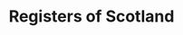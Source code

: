 ---
schema: default
title: Registers of Scotland
description: an agency of the Scottish Government
logo: '/img/org_logos/ros.png'
type:
- Other agency
portal_url: ''
org_url: https://www.ros.gov.uk/
twitter_handle: registersofscot
wikidata_org_qid: Q7309422
wdtk_id: 
---
